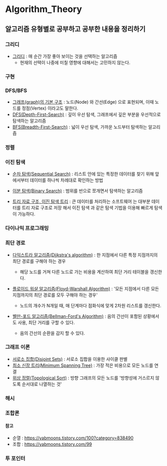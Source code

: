 # Algorithm_Theory

## 알고리즘 유형별로 공부하고 공부한 내용을 정리하기

### 그리디

- [그리디](/이형걸/그리디/그리디(Greedy).md) : 매 순간 가장 좋아 보이는 것을 선택하는 알고리즘
  - 현재의 선택이 나중에 미칠 영향에 대해서는 고민하지 않는다.

### 구현

### DFS/BFS

- [그래프(graph)의 기본 구조](/이형걸/DFS,BFS/그래프(Graph)의%20기본%20구조.md) : 노드(Node) 와 간선(Edge) 으로 표현되며, 이때 노드를 정점(Vertex) 이라고도 말한다. 
- [DFS(Depth-First-Search)](/이형걸/DFS,BFS/DFS(Depth-First_Search).md) : 깊이 우선 탐색, 그래프에서 깊은 부분을 우선적으로 탐색하는 알고리즘 
- [BFS(Breadth-First-Search)](/이형걸/DFS,BFS/BFS(Breadth-First-Search).md) : 넓이 우선 탐색, 가까운 노드부터 탐색하는 알고리즘 

### 정렬

### 이진 탐색

- [순차 탐색(Sequential Search)](/이형걸/이분%20탐색/순차%20탐색(Sequential%20Search).md) : 리스트 안에 있는 특정한 데이터를 찾기 위해 앞에서부터 데이터를 하나씩 차례대로 확인하는 방법

- [이분 탐색(Binary Search)](/이형걸/이분%20탐색/이분%20탐색(Binary%20Search).md) : 범위를 반으로 쪼개면서 탐색하는 알고리즘

- [트리 자료 구조, 이진 탐색 트리](/이형걸/이분%20탐색/트리%20자료%20구조,%20이진%20탐색%20트리.md) : 큰 데이터를 처리하는 소프트웨어 는 대부분 데이터를 트리 자료 구조로 저장 해서 이진 탐색 과 같은 탐색 기법을 이용해 빠르게 탐색이 가능하다.
 
### 다이나믹 프로그래밍

### 최단 경로

* [다익스트라 알고리즘(Dijkstra's algorithm)](/이형걸/최단%20경로/다익스트라%20알고리즘(Dijkstra's%20algorithm).md) : 한 지점에서 다른 특정 지점까지의 최단 경로를 구해야 하는 경우
  *  해당 노드를 거쳐 다른 노드로 가는 비용을 계산하여 최단 거리 테이블을 갱신한다.
* [플로이드 워샬 알고리즘(Floyd-Warshall Algorithm)](/이형걸/최단%20경로/플로이드%20워샬%20알고리즘(Floyd-Warshall%20Algorithm).md) : '모든 지점에서 다른 모든 지점까지의 최단 경로를 모두 구해야 하는 경우'
  * 노드의 개수가 N개일 때, 매 단계마다 점화식에 맞게 2차원 리스트를 갱신한다. 

* [벨만-포드 알고리즘(Bellman-Ford's Algorithm)](/이형걸/최단%20경로/벨만-포드%20알고리즘(Bellman-Ford's%20Algorithm).md) : 음의 간선이 포함된 상황에서도 사용, 최단 거리를 구할 수 있다. 
  * 음의 간선의 순환을 감지 할 수 있다. 

### 그래프 이론
* [서로소 집합(Disjoint Sets)](/이형걸/그래프%20이론/서로소%20집합(Disjoint%20Sets)_유니온%20파인드(Union-Find).md) : 서로소 집합을 이용한 사이클 판별
* [최소 신장 트리(Minimum Spanning Tree)](/이형걸/그래프%20이론/최소%20신장%20트리(Minimum%20Spanning%20Tree).md) : 가장 적은 비용으로 모든 노드를 연결
* [위상 정렬(Topological Sort)](/이형걸/그래프%20이론/위상%20정렬(Toplogical%20Sort).md) : 방향 그래프의 모든 노드를 '방향성에 거스르지 않도록 순서대로 나열하는 것'
### 해시

### 조합론

#### 참고

- 순열 : https://yabmoons.tistory.com/100?category=838490
- 조합 : https://yabmoons.tistory.com/99

### 투 포인터

